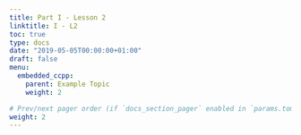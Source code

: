 ```yaml
---
title: Part I - Lesson 2
linktitle: I - L2
toc: true
type: docs
date: "2019-05-05T00:00:00+01:00"
draft: false
menu:
  embedded_ccpp:
    parent: Example Topic
    weight: 2

# Prev/next pager order (if `docs_section_pager` enabled in `params.toml`)
weight: 2
---
```



